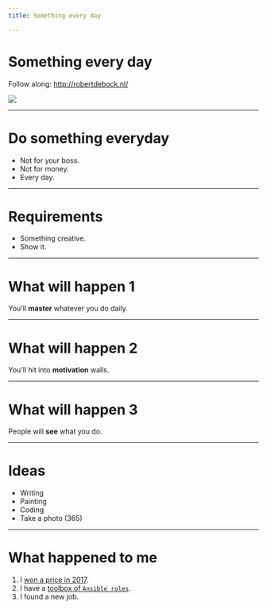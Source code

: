 ```yaml
---
title: Something every day

---
```


# Something every day

Follow along: http://robertdebock.nl/

<img src="https://api.qrserver.com/v1/create-qr-code/?size=350x350&data=http://robertdebock.nl/presentations/something-every-day/"/>

---

# Do something everyday

- Not for your boss.
- Not for money.
- Every day.

---

# Requirements

- Something creative.
- Show it.

---

# What will happen 1

You'll **master** whatever you do daily.

----

# What will happen 2

You'll hit into **motivation** walls.

----

# What will happen 3

People will **see** what you do.

---

# Ideas

- Writing
- Painting
- Coding
- Take a photo (365)

---

# What happened to me

1. I [won a price in 2017](https://www.urbanphotorace.com/upr-ams-17).
2. I have a [toolbox of `Ansible roles`](https://robertdebock.nl/).
3. I found a new job.
